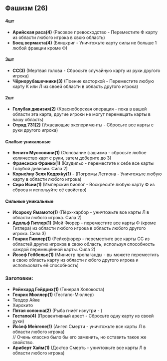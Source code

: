 ## Фашизм (26)

#### 4шт
- **Арийская раса(4)** (Расовое превосходство - Переместите Ф карту из области любого игрока в свою область)
- **Боец вермахта(4)** (Блицкриг - Уничтожьте карту силы не больше 1 любой фракции кроме Ф)

#### 3шт
- **СС(3)** (Мертвая голова - Сбросьте случайную карту из руки другого игрока)
- **Чёрнорубашечники(3)** (Поение касторкой - Переместите любую карту К или Л из своей области в область другого игрока)

#### 2шт
- **Голубая дивизия(2)** (Красноборская операция - пока в вашей области эта карта, другие игроки не могут перемещать карты в вашу область)
- **Отряд 731(2)** (Ужасающие эксперименты - Сбросьте все карты с руки другого игрока)

#### Слабые уникальные
- **Бенито Муссолини(1)** (Основание фашизма - сбросьте любое количество карт с руки, затем доберите до 3)
- **Франсиско Франко(1)** (Каудильо - переместите к себе все карты Голубой дивизии. Сила 2)
- **Корне́лиу Зеля Кодря́ну(1)** - (Погромы Легиона - Уничтожьте любую карту в области любого игрока)
- **Сиро Исии(1)** (Имперский биолог - Воскресите любую карту Ф из сброса и испольуйте её свойство)

#### Сильные уникальные
- **Исороку Ямамото(1)** (Пёрх-харбор - уничтожьте все карты Л в области любого игрока. Сила 2)
- **Адольф Гитлер(1)** (Мой Фюрер - переместите все карты Ф (кроме Гитлера) из области любого игрока в область любого другого игрока. Сила 3)
- **Генрих Гимлер(1)** (Рейхсфюрер - переместите все карты СС из областей других игроков в свою область, используя способность каждой перемещённой карты. Сила 2)
- **Йозеф Геббельс(1)** (Министр пропаганды - вы можете переместить в свою область карту из области любого другого игрока и использовать её способность)



### Заготовки:
- **Рейнхард Гейдрих(1)** (Генерал Холокоста)
- **Генрих Мюллер(1)** (Гестапо-Мюллер)
- Теодор Айке 
- Хирохито
- **Пятая колонна(2)** (Рыба гниёт изнутри - )
- **Гестапо(4)** (Провентивный арест - Сбросьте одну карту из своей руки)
- **Йо́зеф Ме́нгеле(1)** (Ангел Смерти - уничтожьте все карты Л в области любого игрока)    
// Очень классно было бы его заменить, но оставить такое же свойство.    
- **Ариберт Хайм(1)** (Доктор Смерть - уничтожьте все карты Л в области любого игрока)    
